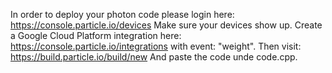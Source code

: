 In order to deploy your photon code please login here: https://console.particle.io/devices
Make sure your devices show up.
Create a Google Cloud Platform integration here: https://console.particle.io/integrations with event: "weight".
Then visit: https://build.particle.io/build/new
And paste the code unde code.cpp. 


